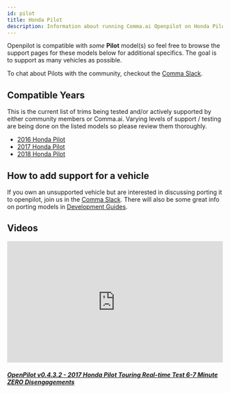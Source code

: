 ```yaml
---
id: pilot
title: Honda Pilot
description: Information about running Comma.ai Openpilot on Honda Pilot vehicles.
---
```


Openpilot is compatible with *some* **Pilot** model(s) so feel free to browse the support pages for these models below for additional specifics.
The goal is to support as many vehicles as possible.


To chat about Pilots with the community, checkout the  [Comma Slack](https://slack.comma.ai).
      
## Compatible Years

This is the current list of trims being tested and/or actively supported by either community members or Comma.ai.
Varying levels of support / testing are being done on the listed models so please review them thoroughly.

* [2016 Honda Pilot](/vehicles/honda/pilot/2016-honda-pilot/)
* [2017 Honda Pilot](/vehicles/honda/pilot/2017-honda-pilot/)
* [2018 Honda Pilot](/vehicles/honda/pilot/2018-honda-pilot/)

## How to add support for a vehicle

If you own an unsupported vehicle but are interested in discussing porting it to openpilot, join us in the [Comma Slack](https://slack.comma.ai).
There will also be some great info on porting models in [Development Guides](../../development/guides/).


## Videos

<div class="card-deck">
<div class="card">
<div class="card-image">
<div class="embed-responsive embed-responsive-16by9">
<div style="left: 0; width: 100%; height: 0; position: relative; padding-bottom: 56.2493%;"><iframe src="https://www.youtube.com/embed/PySMKW3tbDs?rel=0&amp;showinfo=0" style="border: 0; top: 0; left: 0; width: 100%; height: 100%; position: absolute;" allowfullscreen scrolling="no"></iframe></div>
</div>
</div>
<div class="card-body">
<h5 class="card-title"><a href="https://youtu.be/PySMKW3tbDs" target="_blank">OpenPilot v0.4.3.2 - 2017 Honda Pilot Touring Real-time Test 6-7 Minute ZERO Disengagements</a></h5>

</div>
</div>
</div>
      
